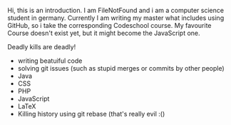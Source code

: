 Hi, this is an introduction. I am FileNotFound and i am a computer science student in germany. Currently I am writing my master what includes using GitHub, so i take the corresponding Codeschool course.
My favourite Course doesn't exist yet, but it might become the JavaScript one.

Deadly kills are deadly!

* writing beatuiful code
* solving git issues (such as stupid merges or commits by other people)
* Java
* CSS
* PHP
* JavaScript
* LaTeX
* Killing history using git rebase (that's really evil :()
